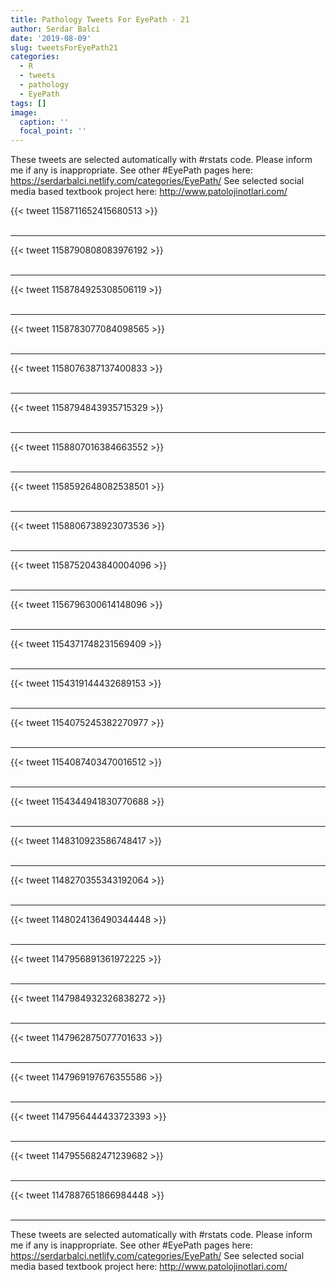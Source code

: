 ```yaml
---
title: Pathology Tweets For EyePath - 21
author: Serdar Balci
date: '2019-08-09'
slug: tweetsForEyePath21
categories:
  - R
  - tweets
  - pathology
  - EyePath
tags: []
image:
  caption: ''
  focal_point: ''
---
```



These tweets are selected automatically with #rstats code. Please inform me if any is inappropriate.
See other #EyePath pages here: https://serdarbalci.netlify.com/categories/EyePath/ 
See selected social media based textbook project here: http://www.patolojinotlari.com/

{{< tweet 1158711652415680513 >}}
<br>
<br>
<hr>
{{< tweet 1158790808083976192 >}}
<br>
<br>
<hr>
{{< tweet 1158784925308506119 >}}
<br>
<br>
<hr>
{{< tweet 1158783077084098565 >}}
<br>
<br>
<hr>
{{< tweet 1158076387137400833 >}}
<br>
<br>
<hr>
{{< tweet 1158794843935715329 >}}
<br>
<br>
<hr>
{{< tweet 1158807016384663552 >}}
<br>
<br>
<hr>
{{< tweet 1158592648082538501 >}}
<br>
<br>
<hr>
{{< tweet 1158806738923073536 >}}
<br>
<br>
<hr>
{{< tweet 1158752043840004096 >}}
<br>
<br>
<hr>
{{< tweet 1156796300614148096 >}}
<br>
<br>
<hr>
{{< tweet 1154371748231569409 >}}
<br>
<br>
<hr>
{{< tweet 1154319144432689153 >}}
<br>
<br>
<hr>
{{< tweet 1154075245382270977 >}}
<br>
<br>
<hr>
{{< tweet 1154087403470016512 >}}
<br>
<br>
<hr>
{{< tweet 1154344941830770688 >}}
<br>
<br>
<hr>
{{< tweet 1148310923586748417 >}}
<br>
<br>
<hr>
{{< tweet 1148270355343192064 >}}
<br>
<br>
<hr>
{{< tweet 1148024136490344448 >}}
<br>
<br>
<hr>
{{< tweet 1147956891361972225 >}}
<br>
<br>
<hr>
{{< tweet 1147984932326838272 >}}
<br>
<br>
<hr>
{{< tweet 1147962875077701633 >}}
<br>
<br>
<hr>
{{< tweet 1147969197676355586 >}}
<br>
<br>
<hr>
{{< tweet 1147956444433723393 >}}
<br>
<br>
<hr>
{{< tweet 1147955682471239682 >}}
<br>
<br>
<hr>
{{< tweet 1147887651866984448 >}}
<br>
<br>
<hr>


These tweets are selected automatically with #rstats code. Please inform me if any is inappropriate.
See other #EyePath pages here: https://serdarbalci.netlify.com/categories/EyePath/ 
See selected social media based textbook project here: http://www.patolojinotlari.com/
